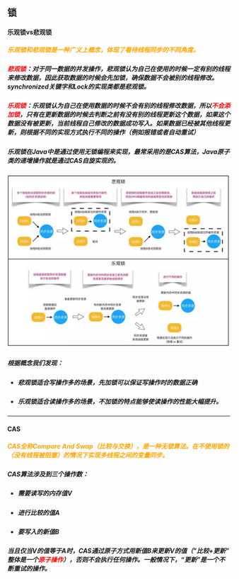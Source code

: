## 锁



#### 乐观锁vs悲观锁



##### <font color='orange'>乐观锁和悲观锁是一种广义上概念，体现了看待线程同步的不同角度。</font>

##### <font color='red'>悲观锁</font>：对于同一数据的并发操作，悲观锁认为自己在使用的时候一定有别的线程来修改数据，因此获取数据的时候会先加锁，确保数据不会被别的线程修改。synchronized关键字和Lock的实现类都是悲观锁。

##### <font color='red'>乐观锁</font>：乐观锁认为自己在使用数据的时候不会有别的线程修改数据，所以<font color='red'>不会添加锁</font>，只有在更新数据的时候去判断之前有没有别的线程更新这个数据，如果这个数据没有被更新，当前线程自己修改的数据成功写入。如果数据已经被其他线程更新，则根据不同的实现方式执行不同的操作（例如报错或者自动重试）

##### 乐观锁在Java中是通过使用无锁编程来实现，最常采用的是CAS算法，Java原子类的递增操作就是通过CAS自旋实现的。

##### <img src="img/v2-e52179342a2735c58d2092a234bfe586_r.jpg" alt="img" style="zoom: 80%;" />



##### 根据概念我们发现：

- ##### 悲观锁适合写操作多的场景，先加锁可以保证写操作时的数据正确

- ##### 乐观锁适合读操作多的场景，不加锁的特点能够使读操作的性能大幅提升。



<hr/>



#### CAS



##### <font color='orange'>CAS全称Compare And Swap（比较与交换），是一种无锁算法。在不使用锁的（没有线程被阻塞）的情况下实现多线程之间的变量同步。</font>

##### CAS算法涉及到三个操作数：

- ##### 需要读写的内存值V

- ##### 进行比较的值A

- ##### 要写入的新值B

##### 当且仅当V的值等于A时，CAS通过原子方式用新值B来更新V的值（”比较+更新” 整体是一个<font color='red'>原子操作</font>），否则不会执行任何操作。一般情况下，“更新”是一个不断重试的操作。